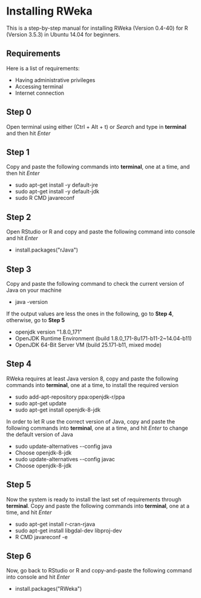 # Installing RWeka
This is a step-by-step manual for installing RWeka (Version 0.4-40) for R (Version 3.5.3) in Ubuntu 14.04 for beginners.

## Requirements
Here is a list of requirements:
 - Having administrative privileges
 - Accessing terminal
 - Internet connection

## Step 0
Open terminal using either (Ctrl + Alt + t) or *Search* and type in **terminal** and then hit *Enter*

## Step 1
Copy and paste the following commands into **terminal**, one at a time, and then hit *Enter*
 - sudo apt-get install -y default-jre
 - sudo apt-get install -y default-jdk
 - sudo R CMD javareconf
 
## Step 2
Open RStudio or R and copy and paste the following command into console and hit *Enter*
 - install.packages("rJava")
 
## Step 3
Copy and paste the following command to check the current version of Java on your machine
 - java -version
 
If the output values are less the ones in the following, go to **Step 4**, otherwise, go to **Step 5** 
- openjdk version "1.8.0_171"
- OpenJDK Runtime Environment (build 1.8.0_171-8u171-b11-2~14.04-b11)
- OpenJDK 64-Bit Server VM (build 25.171-b11, mixed mode)

## Step 4 
RWeka requires at least Java version 8, copy and paste the following commands into **terminal**, one at a time, to install the required version
 - sudo add-apt-repository ppa:openjdk-r/ppa
 - sudo apt-get update
 - sudo apt-get install openjdk-8-jdk

In order to let R use the correct version of Java, copy and paste the following commands into **terminal**, one at a time, and hit *Enter* to change the default version of Java
 - sudo update-alternatives --config java
 - Choose openjdk-8-jdk
 - sudo update-alternatives --config javac
 - Choose openjdk-8-jdk
 
## Step 5
Now the system is ready to install the last set of requirements through **terminal**. Copy and paste the following commands into **terminal**, one at a time, and hit *Enter*
 - sudo apt-get install r-cran-rjava
 - sudo apt-get install libgdal-dev libproj-dev
 - R CMD javareconf -e
 
## Step 6
Now, go back to RStudio or R and copy-and-paste the following command into console and hit *Enter*
 - install.packages("RWeka")
